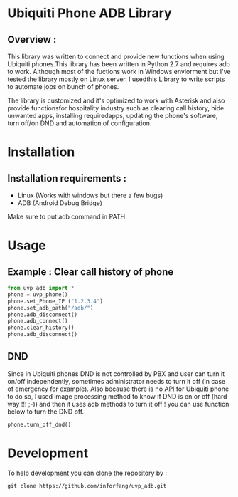 # Ubiquiti Phone ADB Library
## Overview :
This library was written to connect and provide new functions when using Ubiquiti phones.This library has been written in Python 2.7 and requires adb to work. 
Although most of the fuctions work in Windows enviorment but I've tested the library mostly on Linux server. I usedthis Library to write scripts to automate 
jobs on bunch of phones.

The library is customized and it's optimized to work with Asterisk and also provide functionsfor hospitality industry such as clearing call history, hide 
unwanted apps, installing requiredapps, updating the phone's software, turn off/on DND and automation of configuration.

# Installation
## Installation requirements : 
* Linux (Works with windows but there a few bugs) 
* ADB (Android Debug Bridge) 

Make sure to put adb command in PATH 

# Usage 
## Example : Clear call history of phone  

```python
from uvp_adb import *
phone = uvp_phone()
phone.set_Phone_IP ("1.2.3.4")
phone.set_adb_path("/adb/")
phone.adb_disconnect()
phone.adb_connect()
phone.clear_history()
phone.adb_disconnect()

```
## DND 
Since in Ubiquiti phones DND is not controlled by PBX and user can turn it on/off independently, sometimes administrator needs to turn it off (in case of emergency for example). Also 
because there is no API for Ubiquiti phone to do so, I used image processing method to know if DND is on or off (hard way !!! ;-))  and then it uses adb methods to turn it off ! you 
can use function below to turn the DND off.

```python
phone.turn_off_dnd()
```

# Development 
To help development you can clone the repository by : 

```shell
git clone https://github.com/inforfang/uvp_adb.git

```


